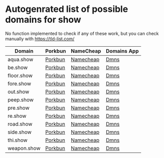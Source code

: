 # Autogenrated list of possible domains for show

No function implemented to check if any of these work, but you can check manually with https://tld-list.com/

| Domain | Porkbun | NameCheap | Domains App |
|---|---|---|---|
| aqua.show | [Porkbun](https://porkbun.com/checkout/search?prb=e814663da1&tlds=&idnLanguage=&search=search&q=aqua.show) | [Namecheap](https://www.namecheap.com/domains/registration/results/?domain=aqua.show) | [Dmns](https://dmns.app/domains?q=aqua.show) |
| be.show | [Porkbun](https://porkbun.com/checkout/search?prb=e814663da1&tlds=&idnLanguage=&search=search&q=be.show) | [Namecheap](https://www.namecheap.com/domains/registration/results/?domain=be.show) | [Dmns](https://dmns.app/domains?q=be.show) |
| floor.show | [Porkbun](https://porkbun.com/checkout/search?prb=e814663da1&tlds=&idnLanguage=&search=search&q=floor.show) | [Namecheap](https://www.namecheap.com/domains/registration/results/?domain=floor.show) | [Dmns](https://dmns.app/domains?q=floor.show) |
| fore.show | [Porkbun](https://porkbun.com/checkout/search?prb=e814663da1&tlds=&idnLanguage=&search=search&q=fore.show) | [Namecheap](https://www.namecheap.com/domains/registration/results/?domain=fore.show) | [Dmns](https://dmns.app/domains?q=fore.show) |
| out.show | [Porkbun](https://porkbun.com/checkout/search?prb=e814663da1&tlds=&idnLanguage=&search=search&q=out.show) | [Namecheap](https://www.namecheap.com/domains/registration/results/?domain=out.show) | [Dmns](https://dmns.app/domains?q=out.show) |
| peep.show | [Porkbun](https://porkbun.com/checkout/search?prb=e814663da1&tlds=&idnLanguage=&search=search&q=peep.show) | [Namecheap](https://www.namecheap.com/domains/registration/results/?domain=peep.show) | [Dmns](https://dmns.app/domains?q=peep.show) |
| pre.show | [Porkbun](https://porkbun.com/checkout/search?prb=e814663da1&tlds=&idnLanguage=&search=search&q=pre.show) | [Namecheap](https://www.namecheap.com/domains/registration/results/?domain=pre.show) | [Dmns](https://dmns.app/domains?q=pre.show) |
| re.show | [Porkbun](https://porkbun.com/checkout/search?prb=e814663da1&tlds=&idnLanguage=&search=search&q=re.show) | [Namecheap](https://www.namecheap.com/domains/registration/results/?domain=re.show) | [Dmns](https://dmns.app/domains?q=re.show) |
| road.show | [Porkbun](https://porkbun.com/checkout/search?prb=e814663da1&tlds=&idnLanguage=&search=search&q=road.show) | [Namecheap](https://www.namecheap.com/domains/registration/results/?domain=road.show) | [Dmns](https://dmns.app/domains?q=road.show) |
| side.show | [Porkbun](https://porkbun.com/checkout/search?prb=e814663da1&tlds=&idnLanguage=&search=search&q=side.show) | [Namecheap](https://www.namecheap.com/domains/registration/results/?domain=side.show) | [Dmns](https://dmns.app/domains?q=side.show) |
| thi.show | [Porkbun](https://porkbun.com/checkout/search?prb=e814663da1&tlds=&idnLanguage=&search=search&q=thi.show) | [Namecheap](https://www.namecheap.com/domains/registration/results/?domain=thi.show) | [Dmns](https://dmns.app/domains?q=thi.show) |
| weapon.show | [Porkbun](https://porkbun.com/checkout/search?prb=e814663da1&tlds=&idnLanguage=&search=search&q=weapon.show) | [Namecheap](https://www.namecheap.com/domains/registration/results/?domain=weapon.show) | [Dmns](https://dmns.app/domains?q=weapon.show) |
